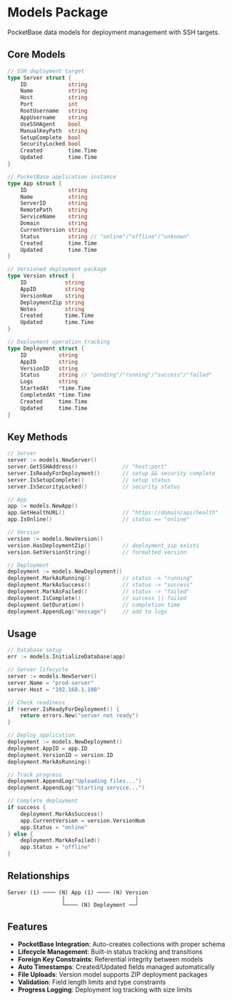 # Models Package

PocketBase data models for deployment management with SSH targets.

## Core Models

```go
// SSH deployment target
type Server struct {
    ID             string
    Name           string
    Host           string
    Port           int
    RootUsername   string
    AppUsername    string
    UseSSHAgent    bool
    ManualKeyPath  string
    SetupComplete  bool
    SecurityLocked bool
    Created        time.Time
    Updated        time.Time
}

// PocketBase application instance
type App struct {
    ID             string
    Name           string
    ServerID       string
    RemotePath     string
    ServiceName    string
    Domain         string
    CurrentVersion string
    Status         string // "online"/"offline"/"unknown"
    Created        time.Time
    Updated        time.Time
}

// Versioned deployment package
type Version struct {
    ID            string
    AppID         string
    VersionNum    string
    DeploymentZip string
    Notes         string
    Created       time.Time
    Updated       time.Time
}

// Deployment operation tracking
type Deployment struct {
    ID          string
    AppID       string
    VersionID   string
    Status      string // "pending"/"running"/"success"/"failed"
    Logs        string
    StartedAt   *time.Time
    CompletedAt *time.Time
    Created     time.Time
    Updated     time.Time
}
```

## Key Methods

```go
// Server
server := models.NewServer()
server.GetSSHAddress()              // "host:port"
server.IsReadyForDeployment()       // setup && security complete
server.IsSetupComplete()            // setup status
server.IsSecurityLocked()           // security status

// App
app := models.NewApp()
app.GetHealthURL()                  // "https://domain/api/health"
app.IsOnline()                      // status == "online"

// Version
version := models.NewVersion()
version.HasDeploymentZip()          // deployment_zip exists
version.GetVersionString()          // formatted version

// Deployment
deployment := models.NewDeployment()
deployment.MarkAsRunning()          // status -> "running"
deployment.MarkAsSuccess()          // status -> "success"
deployment.MarkAsFailed()           // status -> "failed"
deployment.IsComplete()             // success || failed
deployment.GetDuration()            // completion time
deployment.AppendLog("message")     // add to logs
```

## Usage

```go
// Database setup
err := models.InitializeDatabase(app)

// Server lifecycle
server := models.NewServer()
server.Name = "prod-server"
server.Host = "192.168.1.100"

// Check readiness
if !server.IsReadyForDeployment() {
    return errors.New("server not ready")
}

// Deploy application
deployment := models.NewDeployment()
deployment.AppID = app.ID
deployment.VersionID = version.ID
deployment.MarkAsRunning()

// Track progress
deployment.AppendLog("Uploading files...")
deployment.AppendLog("Starting service...")

// Complete deployment
if success {
    deployment.MarkAsSuccess()
    app.CurrentVersion = version.VersionNum
    app.Status = "online"
} else {
    deployment.MarkAsFailed()
    app.Status = "offline"
}
```

## Relationships

```
Server (1) ──── (N) App (1) ──── (N) Version
                 │                      │
                 └──── (N) Deployment ──┘
```

## Features

- **PocketBase Integration**: Auto-creates collections with proper schema
- **Lifecycle Management**: Built-in status tracking and transitions
- **Foreign Key Constraints**: Referential integrity between models
- **Auto Timestamps**: Created/Updated fields managed automatically
- **File Uploads**: Version model supports ZIP deployment packages
- **Validation**: Field length limits and type constraints
- **Progress Logging**: Deployment log tracking with size limits